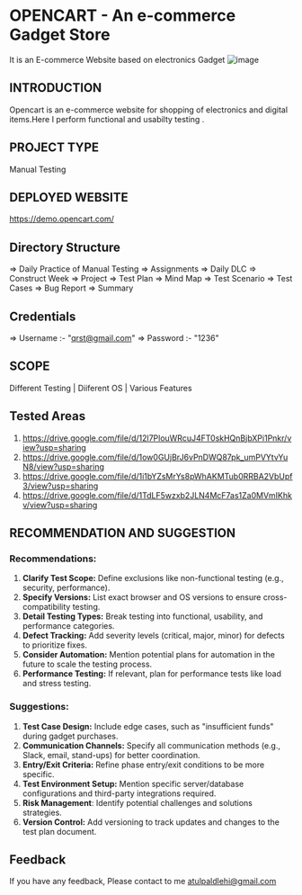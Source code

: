 # OPENCART - An e-commerce Gadget Store

It is an E-commerce Website based on electronics Gadget
![image](https://github.com/user-attachments/assets/dac9f642-3b7f-48ee-92e5-db14c7b5f832)

## INTRODUCTION

Opencart is an e-commerce website for shopping of electronics and digital items.Here I perform functional and usabilty testing .


## PROJECT TYPE

Manual Testing

## DEPLOYED WEBSITE

https://demo.opencart.com/

## Directory Structure

=> Daily Practice of Manual Testing
=> Assignments
=> Daily DLC
=> Construct Week
=> Project
=> Test Plan
=> Mind Map
=> Test Scenario
=> Test Cases
=> Bug Report
=> Summary

## Credentials
=> Username :- "qrst@gmail.com"
=> Password :- "1236"

## SCOPE

Different Testing | 
Diiferent OS | 
Various Features

## Tested Areas

1. https://drive.google.com/file/d/12l7PlouWRcuJ4FT0skHQnBjbXPi1Pnkr/view?usp=sharing
2. https://drive.google.com/file/d/1ow0GUjBrJ6vPnDWQ87pk_umPVYtvYuN8/view?usp=sharing
3. https://drive.google.com/file/d/1i1bYZsMrYs8pWhAKMTub0RRBA2VbUpf3/view?usp=sharing
4. https://drive.google.com/file/d/1TdLF5wzxb2JLN4McF7as1Za0MVmIKhkv/view?usp=sharing

## RECOMMENDATION AND SUGGESTION

### Recommendations:
1. **Clarify Test Scope:** Define exclusions like non-functional testing (e.g., security, performance).
2. **Specify Versions:** List exact browser and OS versions to ensure cross-compatibility testing.
3. **Detail Testing Types:** Break testing into functional, usability, and performance categories.
4. **Defect Tracking:** Add severity levels (critical, major, minor) for defects to prioritize fixes.
5. **Consider Automation:** Mention potential plans for automation in the future to scale the testing process.
6. **Performance Testing:** If relevant, plan for performance tests like load and stress testing.

### Suggestions:
1. **Test Case Design:** Include edge cases, such as "insufficient funds" during gadget purchases.
2. **Communication Channels:** Specify all communication methods (e.g., Slack, email, stand-ups) for better coordination.
3. **Entry/Exit Criteria:** Refine phase entry/exit conditions to be more specific.
4. **Test Environment Setup:** Mention specific server/database configurations and third-party integrations required.
5. **Risk Management**: Identify potential challenges and solutions strategies.
6. **Version Control:** Add versioning to track updates and changes to the test plan document.

## Feedback

If you have any feedback, Please contact to me
atulpaldlehi@gmail.com  

